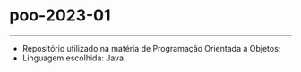 # poo-2023-01
-----------------------
* Repositório utilizado na matéria de Programação Orientada a Objetos;
* Linguagem escolhida: Java.